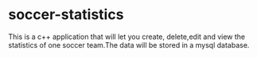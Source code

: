 # soccer-statistics
This is a c++ application that will let you create, delete,edit and view the statistics of one soccer team.The data will be stored in a mysql database.

